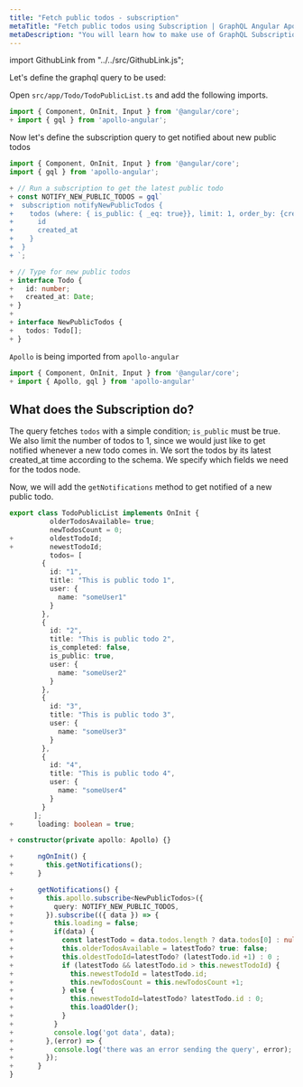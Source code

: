 ```yaml
---
title: "Fetch public todos - subscription"
metaTitle: "Fetch public todos using Subscription | GraphQL Angular Apollo Tutorial"
metaDescription: "You will learn how to make use of GraphQL Subscriptions to get notified whenever a new todo comes in Angular app"
---
```


import GithubLink from "../../src/GithubLink.js";

Let's define the graphql query to be used:

Open `src/app/Todo/TodoPublicList.ts` and add the following imports.

<GithubLink link="https://github.com/hasura/learn-graphql/blob/master/tutorials/frontend/angular-apollo/app-final/src/app/Todo/TodoPublicList.ts" text="src/app/Todo/TodoPublicList.ts" />

```typescript
import { Component, OnInit, Input } from '@angular/core';
+ import { gql } from 'apollo-angular';

```

Now let's define the subscription query to get notified about new public todos

```typescript
import { Component, OnInit, Input } from '@angular/core';
import { gql } from 'apollo-angular';

+ // Run a subscription to get the latest public todo
+ const NOTIFY_NEW_PUBLIC_TODOS = gql`
+  subscription notifyNewPublicTodos {
+    todos (where: { is_public: { _eq: true}}, limit: 1, order_by: {created_at: desc }) {
+      id
+      created_at
+    }
+  }
+ `;

+ // Type for new public todos
+ interface Todo {
+   id: number;
+   created_at: Date;
+ }
+
+ interface NewPublicTodos {
+   todos: Todo[];
+ }
```

`Apollo` is being imported from `apollo-angular`

```typescript
import { Component, OnInit, Input } from '@angular/core';
+ import { Apollo, gql } from 'apollo-angular'

```

What does the Subscription do?
-----------------------------

The query fetches `todos` with a simple condition; `is_public` must be true. We also limit the number of todos to 1, since we would just like to get notified whenever a new todo comes in.
We sort the todos by its latest created_at time according to the schema. We specify which fields we need for the todos node.

Now, we will add the `getNotifications` method to get notified of a new public todo.

```typescript
export class TodoPublicList implements OnInit {
          olderTodosAvailable= true;
          newTodosCount = 0;
+         oldestTodoId;
+         newestTodoId;
          todos= [
        {
          id: "1",
          title: "This is public todo 1",
          user: {
            name: "someUser1"
          }
        },
        {
          id: "2",
          title: "This is public todo 2",
          is_completed: false,
          is_public: true,
          user: {
            name: "someUser2"
          }
        },
        {
          id: "3",
          title: "This is public todo 3",
          user: {
            name: "someUser3"
          }
        },
        {
          id: "4",
          title: "This is public todo 4",
          user: {
            name: "someUser4"
          }
        }
      ];
+      loading: boolean = true;

+ constructor(private apollo: Apollo) {}

+      ngOnInit() {
+        this.getNotifications();
+      }

+      getNotifications() {
+        this.apollo.subscribe<NewPublicTodos>({
+          query: NOTIFY_NEW_PUBLIC_TODOS,
+        }).subscribe(({ data }) => {
+          this.loading = false;
+          if(data) {
+            const latestTodo = data.todos.length ? data.todos[0] : null;
+            this.olderTodosAvailable = latestTodo? true: false;
+            this.oldestTodoId=latestTodo? (latestTodo.id +1) : 0 ;
+            if (latestTodo && latestTodo.id > this.newestTodoId) {
+              this.newestTodoId = latestTodo.id;
+              this.newTodosCount = this.newTodosCount +1;
+            } else {
+              this.newestTodoId=latestTodo? latestTodo.id : 0;
+              this.loadOlder();
+            }
+          }
+          console.log('got data', data);
+        },(error) => {
+          console.log('there was an error sending the query', error);
+        });
+      }
}
```

